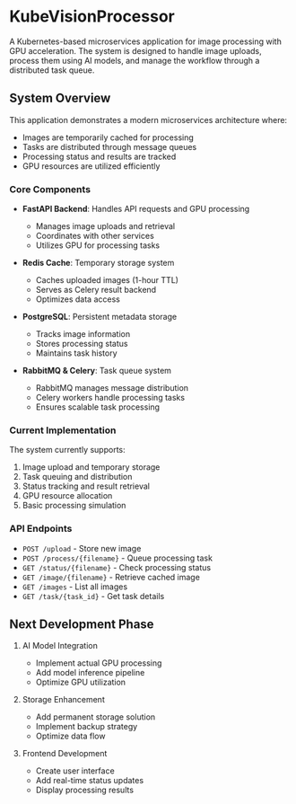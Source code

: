 # KubeVisionProcessor

A Kubernetes-based microservices application for image processing with GPU acceleration. The system is designed to handle image uploads, process them using AI models, and manage the workflow through a distributed task queue.

## System Overview

This application demonstrates a modern microservices architecture where:
- Images are temporarily cached for processing
- Tasks are distributed through message queues
- Processing status and results are tracked
- GPU resources are utilized efficiently

### Core Components

- **FastAPI Backend**: Handles API requests and GPU processing
  - Manages image uploads and retrieval
  - Coordinates with other services
  - Utilizes GPU for processing tasks

- **Redis Cache**: Temporary storage system
  - Caches uploaded images (1-hour TTL)
  - Serves as Celery result backend
  - Optimizes data access

- **PostgreSQL**: Persistent metadata storage
  - Tracks image information
  - Stores processing status
  - Maintains task history

- **RabbitMQ & Celery**: Task queue system
  - RabbitMQ manages message distribution
  - Celery workers handle processing tasks
  - Ensures scalable task processing

### Current Implementation

The system currently supports:
1. Image upload and temporary storage
2. Task queuing and distribution
3. Status tracking and result retrieval
4. GPU resource allocation
5. Basic processing simulation

### API Endpoints

- `POST /upload` - Store new image
- `POST /process/{filename}` - Queue processing task
- `GET /status/{filename}` - Check processing status
- `GET /image/{filename}` - Retrieve cached image
- `GET /images` - List all images
- `GET /task/{task_id}` - Get task details

## Next Development Phase

1. AI Model Integration
   - Implement actual GPU processing
   - Add model inference pipeline
   - Optimize GPU utilization

2. Storage Enhancement
   - Add permanent storage solution
   - Implement backup strategy
   - Optimize data flow

3. Frontend Development
   - Create user interface
   - Add real-time status updates
   - Display processing results

